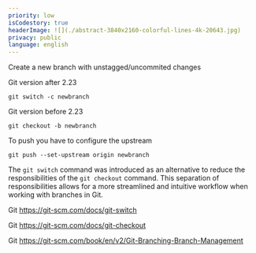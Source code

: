 ```yaml
---
priority: low
isCodestory: true
headerImage: ![](./abstract-3840x2160-colorful-lines-4k-20643.jpg)
privacy: public
language: english
---
```


Create a new branch with unstagged/uncommited changes

Git version after 2.23

```
git switch -c newbranch
```

Git version before 2.23

```
git checkout -b newbranch
```

To push you have to configure the upstream

```
git push --set-upstream origin newbranch
```

The `git switch` command was introduced as an alternative to reduce the responsibilities of the `git checkout` command.
This separation of responsibilities allows for a more streamlined and intuitive workflow when working with branches in Git.

Git https://git-scm.com/docs/git-switch

Git https://git-scm.com/docs/git-checkout

Git https://git-scm.com/book/en/v2/Git-Branching-Branch-Management
